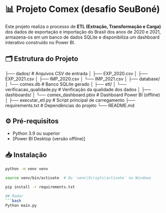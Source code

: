# 📊 Projeto Comex (desafio SeuBoné)

Este projeto realiza o processo de **ETL (Extração, Transformação e Carga)** dos dados de exportação e importação do Brasil dos anos de 2020 e 2021, armazena-os em um banco de dados SQLite e disponibiliza um dashboard interativo construído no Power BI.

## 🗂 Estrutura do Projeto

├── dados/ # Arquivos CSV de entrada
│ ├── EXP_2020.csv
│ ├── EXP_2021.csv
│ ├── IMP_2020.csv
│ └── IMP_2021.csv
│
├── database/
│ └── comex.db # Banco SQLite gerado
│
├── etl/
│ └── verificacao_qualidade.py # Verificação da qualidade dos dados
│
├── dashboards/
│ └── comex_dashboard.pbix # Dashboard Power BI (offline)
│
├── executar_etl.py # Script principal de carregamento
├── requirements.txt # Dependências do projeto
└── README.md

## ⚙️ Pré-requisitos

- Python 3.9 ou superior
- [Power BI Desktop (versão offline)]

## 📥 Instalação

```bash
python -m venv venv

source venv/bin/activate  # Ou `venv\Scripts\activate` no Windows

pip install -r requirements.txt

## Rodar
```bash
Python main.py
